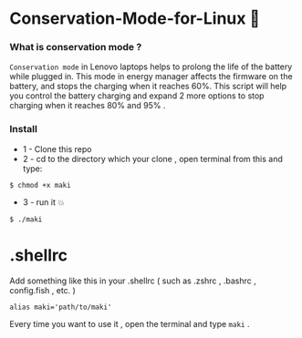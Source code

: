 # Conservation-Mode-for-Linux 🌱

### What is conservation mode ?

`Conservation mode` in Lenovo laptops helps to prolong the life of the battery while plugged in. This mode in energy manager affects the firmware on the battery, and stops the charging when it reaches 60%.
This script will help you control the battery charging and expand 2 more options to stop charging when it reaches 80% and 95% .

### Install

- 1 - Clone this repo
- 2 - cd to the directory which your clone , open terminal from this and type:

```
$ chmod +x maki
```

- 3 - run it 💥

```
$ ./maki
```

# .shellrc

Add something like this in your .shellrc ( such as .zshrc , .bashrc , config.fish , etc. )

```
alias maki='path/to/maki'
```

Every time you want to use it , open the terminal and type `maki` .

